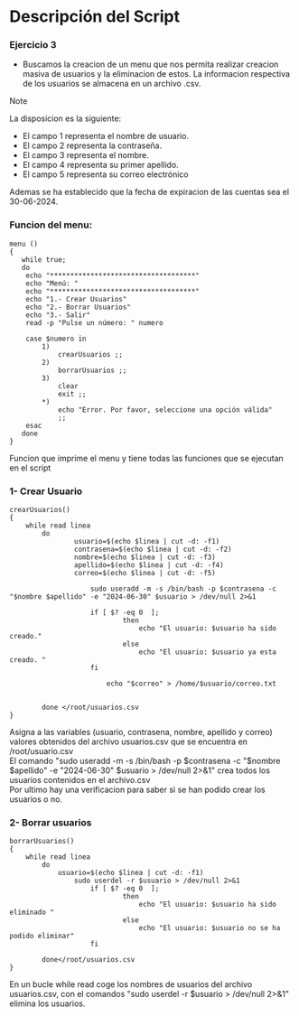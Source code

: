# Descripción del Script
### Ejercicio 3
- Buscamos la creacion de un menu que nos permita realizar creacion masiva de usuarios y la eliminacion de estos. La informacion respectiva de los usuarios se almacena en un archivo .csv.


> [!NOTE]
> La disposicion es la siguiente:
> - El campo 1 representa el nombre de usuario.
> - El campo 2 representa la contraseña.
> - El campo 3 representa el nombre.
> - El campo 4 representa su primer apellido.
> - El campo 5 representa su correo electrónico

Ademas se ha establecido que la fecha de expiracion de las cuentas sea el 30-06-2024. 
<br>

### Funcion del menu:
````
menu ()
{
   while true;
   do
   	echo "************************************"
	echo "Menú: "
	echo "************************************"
	echo "1.- Crear Usuarios"
	echo "2.- Borrar Usuarios"
	echo "3.- Salir"
	read -p "Pulse un número: " numero
	
	case $numero in
		1)
			crearUsuarios ;;
		2)
			borrarUsuarios ;;
		3)
			clear
			exit ;;
		*)
			echo "Error. Por favor, seleccione una opción válida"
			;;
	esac
   done
}
````
Funcion que imprime el menu y tiene todas las funciones que se ejecutan en el script
<br>

### 1- Crear Usuario

````
crearUsuarios() 
{
	while read linea
		do
	    		usuario=$(echo $linea | cut -d: -f1)
	    		contrasena=$(echo $linea | cut -d: -f2)
	    		nombre=$(echo $linea | cut -d: -f3)
	    		apellido=$(echo $linea | cut -d: -f4)
	    		correo=$(echo $linea | cut -d: -f5)

    				sudo useradd -m -s /bin/bash -p $contrasena -c "$nombre $apellido" -e "2024-06-30" $usuario > /dev/null 2>&1
		
					if [ $? -eq 0  ];
	    					then 
	    						echo "El usuario: $usuario ha sido creado."
	    					else
	    						echo "El usuario: $usuario ya esta creado. "
					fi
	
						echo "$correo" > /home/$usuario/correo.txt

    	
		done </root/usuarios.csv
}
````
Asigna a las variables (usuario, contrasena, nombre, apellido y correo) valores obtenidos del archivo usuarios.csv que se encuentra en /root/usuario.csv 
<br>
El comando "sudo useradd -m -s /bin/bash -p $contrasena -c "$nombre $apellido" -e "2024-06-30" $usuario > /dev/null 2>&1" crea todos los usuarios contenidos en el archivo.csv
<br>
Por ultimo hay una verificacion para saber si se han podido crear los usuarios o no.
<br>
### 2- Borrar usuarios
````
borrarUsuarios() 
{
	while read linea
   		do
   			usuario=$(echo $linea | cut -d: -f1)
   	 			sudo userdel -r $usuario > /dev/null 2>&1
   	 				if [ $? -eq 0  ];
    						then 
    							echo "El usuario: $usuario ha sido eliminado "
    						else
    							echo "El usuario: $usuario no se ha podido eliminar"
   					fi
   		
		done</root/usuarios.csv
}
````
En un bucle while read coge los nombres de usuarios del archivo usuarios.csv, con el comandos "sudo userdel -r $usuario > /dev/null 2>&1" elimina los usuarios.
